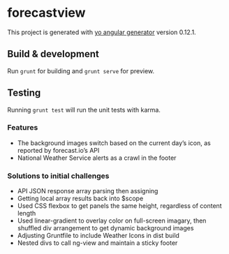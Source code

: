 # forecastview

This project is generated with [yo angular generator](https://github.com/yeoman/generator-angular)
version 0.12.1.

## Build & development

Run `grunt` for building and `grunt serve` for preview.

## Testing

Running `grunt test` will run the unit tests with karma.

### Features
- The background images switch based on the current day’s icon, as reported by forecast.io’s API
- National Weather Service alerts as a crawl in the footer

### Solutions to initial challenges
- API JSON response array parsing then assigning
- Getting local array results back into $scope
- Used CSS flexbox to get panels the same height, regardless of content length
- Used linear-gradient to overlay color on full-screen imagary, then shuffled div arrangement to get dynamic background images
- Adjusting Gruntfile to include Weather Icons in dist build
- Nested divs to call ng-view and maintain a sticky footer
